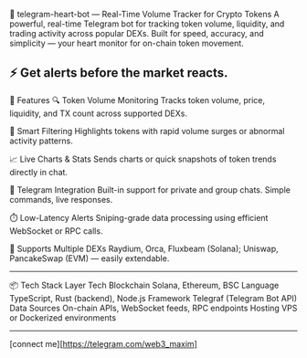 💓 telegram-heart-bot — Real-Time Volume Tracker for Crypto Tokens
A powerful, real-time Telegram bot for tracking token volume, liquidity, and trading activity across popular DEXs. Built for speed, accuracy, and simplicity — your heart monitor for on-chain token movement.

⚡ Get alerts before the market reacts.
---
🚀 Features
🔍 Token Volume Monitoring
Tracks token volume, price, liquidity, and TX count across supported DEXs.

🧠 Smart Filtering
Highlights tokens with rapid volume surges or abnormal activity patterns.

📈 Live Charts & Stats
Sends charts or quick snapshots of token trends directly in chat.

💬 Telegram Integration
Built-in support for private and group chats. Simple commands, live responses.

⏱️ Low-Latency Alerts
Sniping-grade data processing using efficient WebSocket or RPC calls.

📡 Supports Multiple DEXs
Raydium, Orca, Fluxbeam (Solana); Uniswap, PancakeSwap (EVM) — easily extendable.

---
📦 Tech Stack
Layer	Tech
Blockchain	Solana, Ethereum, BSC
Language	TypeScript, Rust (backend), Node.js
Framework	Telegraf (Telegram Bot API)
Data Sources	On-chain APIs, WebSocket feeds, RPC endpoints
Hosting	VPS or Dockerized environments

---
[connect me][https://telegram.com/web3_maxim]
